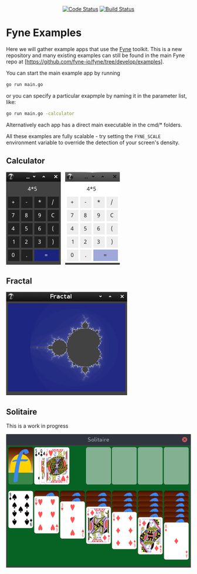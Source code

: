 <p align="center">
  <a href="https://goreportcard.com/report/github.com/fyne-io/examples"><img src="https://goreportcard.com/badge/github.com/fyne-io/examples" alt="Code Status" /></a>
  <a href="https://travis-ci.org/fyne-io/examples"><img src="https://travis-ci.org/fyne-io/examples.svg" alt="Build Status" /></a>
</p>

# Fyne Examples

Here we will gather example apps that use the [Fyne](http://fyne.io) toolkit.
This is a new repository and many existing examples can still be found
in the main Fyne repo at [https://github.com/fyne-io/fyne/tree/develop/examples].

You can start the main example app by running 

```bash 
go run main.go
```

or you can specify a particular exapmple by naming it in the parameter list, like:

```bash
go run main.go -calculator
```

Alternatively each app has a direct main executable in the cmd/* folders.

All these examples are fully scalable - try setting the `FYNE_SCALE`
environment variable to override the detection of your screen's density.

## Calculator

![](img/calc-linux-dark.png) &nbsp; ![](img/calc-linux-light.png)


## Fractal

![](img/fractal-dark.png)

## Solitaire

This is a work in progress

![](img/solitaire.png)


